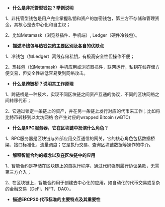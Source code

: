 - **什么是非托管型钱包？举例说明**

1、非托管型钱包是用户完全掌握私钥和资产的加密钱包，第三方不存储和管理资金，其核心是去中心化和自主权；

2、比如Metamask（浏览器插件、手机端）, Ledger（硬件冷钱包）。

- **描述冷钱包与热钱包的主要区别及各自的优缺点**

1、冷钱包（如Ledger）离线存储私钥，有极高安全性但操作不便；

2、热钱包（如Metamask）手机应用或浏览器插件，联网运行，私钥在线存储方便交易，但安全性较低容易受到网络攻击。

- **什么是跨链桥？说明其工作原理**

1、跨链桥是一种技术，实现不同区块链之间资产互通的协议，不同的区块网络之间转移代币；

2、它通过锁定一条链上的资产，并在另一条链上发行对应的代币来工作；比如将比特币转移到以太坊网络 会产生对应的wrapped Bitcoin (wBTC)

- **什么是RPC服务器，它在区块链中扮演什么角色？**

1、RPC服务器是区块链与外部应用交互通信的网关，它的核心角色包括数据桥梁、接口标准化、流量调度；它是执行交易、查询区块链数据等操作的中介。

- **解释智能合约的概念以及在区块链中的应用**

1、智能合约是存储在区块链上的自执行程序，通过代码强制履行协议条款，无需第三方介入；

2、在区块链上，智能合约用于创建去中心化的应用，如自动化的代币交易或复杂的金融交易（DeFi、NFT、DAO）。

- **描述ERCP20 代币标准的主要特点及其重要性**
